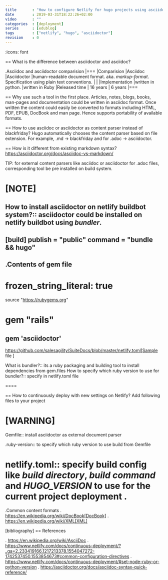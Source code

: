 ```yaml
---
title       : "How to configure Netlify for hugo projects using asciidoctor as external format parser"
date        : 2019-03-31T18:22:26+02:00
video       : ""
categories  : [deployment]
series      : [edublog]
tags        : ["netlify", "hugo", "asciidoctor"]
revision    : 0
---
```

:icons: font

== What is the difference between asciidoctor and asciidoc?

.Asciidoc and asciidoctor comparision
|===
|Comparision |Asciidoc |Asciidoctor
|human-readable document format. aka. *markup-format*. Specification using plain text conventions. | |
|Implementation |written in python. |written in Ruby
|Released time | 16 years | 6 years
|===

== Why use such a tool in the first place.
Articles, notes, blogs, books, man-pages and documentation could be written in asciidoc format.
Once written the content could easily be converted to formats including HTML, PDF, EPUB, DocBook and man page.
Hence supports portability of available formats.

== How to use asciidoc or asciidoctor as content parser instead of blackfriday?
Hugo automatically chooses the content parser based on file extension. For example,
<filename>.md -> blackfriday and for <filename>.adoc -> asciidoctor.

== How is it different from existing markdown syntax?
https://asciidoctor.org/docs/asciidoc-vs-markdown/

TIP: for external content parsers like asciidoc or asciidoctor for .adoc files, corresponding tool be
pre installed on build system.

[NOTE]
====
How to install asciidoctor on netlify buildbot system?::
asciidoctor could be installed on netlify buildbot using *bundler*.
----
[build]
  publish = "public"
  command = "bundle && hugo"
----

.Contents of gem file
----
# frozen_string_literal: true
source "https://rubygems.org"

# gem "rails"
gem 'asciidoctor'
----

https://github.com/salesagility/SuiteDocs/blob/master/netlify.toml[Sample file ]

What is bundler?::
its a ruby packaging and building tool to install dependencies from gem.files
How to specify which ruby version to use for bundler?::
specify in netlify.toml file

====

== How to continuously deploy with new settings on Netlify?
Add following files to your project

[WARNING]
====
Gemfile:: install asciidoctor as external document parser

.ruby-version:: to specify which ruby version to use build from Gemfile

netlify.toml:: specify build config like *build directory*, *build command* and
*HUGO_VERSION* to use for the current project deployment .
====

.Common content formats
. https://en.wikipedia.org/wiki/DocBook[DocBook]
. https://en.wikipedia.org/wiki/XML[XML]

[bibliography]
== References

. https://en.wikipedia.org/wiki/AsciiDoc
. https://www.netlify.com/docs/continuous-deployment/?_ga=2.233419166.1217213378.1554047272-1742537450.1553854673#common-configuration-directives
. https://www.netlify.com/docs/continuous-deployment/#set-node-ruby-or-python-version
. https://asciidoctor.org/docs/asciidoc-syntax-quick-reference/
